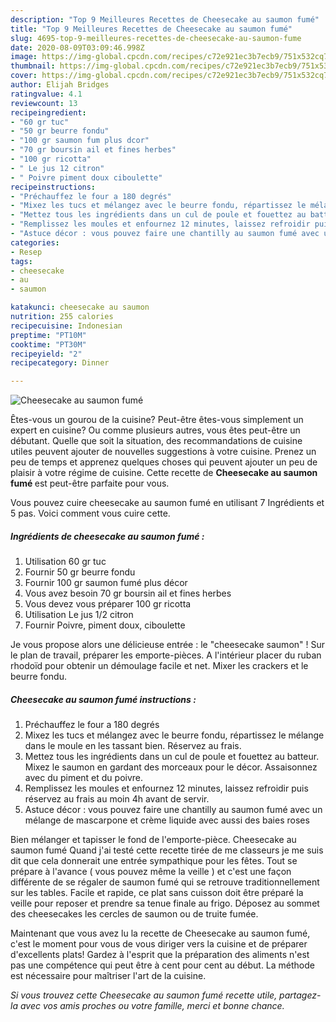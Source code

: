 ```yaml
---
description: "Top 9 Meilleures Recettes de Cheesecake au saumon fumé"
title: "Top 9 Meilleures Recettes de Cheesecake au saumon fumé"
slug: 4695-top-9-meilleures-recettes-de-cheesecake-au-saumon-fume
date: 2020-08-09T03:09:46.998Z
image: https://img-global.cpcdn.com/recipes/c72e921ec3b7ecb9/751x532cq70/cheesecake-au-saumon-fume-photo-principale-de-la-recette.jpg
thumbnail: https://img-global.cpcdn.com/recipes/c72e921ec3b7ecb9/751x532cq70/cheesecake-au-saumon-fume-photo-principale-de-la-recette.jpg
cover: https://img-global.cpcdn.com/recipes/c72e921ec3b7ecb9/751x532cq70/cheesecake-au-saumon-fume-photo-principale-de-la-recette.jpg
author: Elijah Bridges
ratingvalue: 4.1
reviewcount: 13
recipeingredient:
- "60 gr tuc"
- "50 gr beurre fondu"
- "100 gr saumon fum plus dcor"
- "70 gr boursin ail et fines herbes"
- "100 gr ricotta"
- " Le jus 12 citron"
- " Poivre piment doux ciboulette"
recipeinstructions:
- "Préchauffez le four a 180 degrés"
- "Mixez les tucs et mélangez avec le beurre fondu, répartissez le mélange dans le moule en les tassant bien. Réservez au frais."
- "Mettez tous les ingrédients dans un cul de poule et fouettez au batteur. Mixez le saumon en gardant des morceaux pour le décor. Assaisonnez avec du piment et du poivre."
- "Remplissez les moules et enfournez 12 minutes, laissez refroidir puis réservez au frais au moin 4h avant de servir."
- "Astuce décor : vous pouvez faire une chantilly au saumon fumé avec un mélange de mascarpone et crème liquide avec aussi des baies roses"
categories:
- Resep
tags:
- cheesecake
- au
- saumon

katakunci: cheesecake au saumon 
nutrition: 255 calories
recipecuisine: Indonesian
preptime: "PT10M"
cooktime: "PT30M"
recipeyield: "2"
recipecategory: Dinner

---
```



![Cheesecake au saumon fumé](https://img-global.cpcdn.com/recipes/c72e921ec3b7ecb9/751x532cq70/cheesecake-au-saumon-fume-photo-principale-de-la-recette.jpg)

Êtes-vous un gourou de la cuisine? Peut-être êtes-vous simplement un expert en cuisine? Ou comme plusieurs autres, vous êtes peut-être un débutant. Quelle que soit la situation, des recommandations de cuisine utiles peuvent ajouter de nouvelles suggestions à votre cuisine. Prenez un peu de temps et apprenez quelques choses qui peuvent ajouter un peu de plaisir à votre régime de cuisine. Cette recette de <strong> Cheesecake au saumon fumé </strong> est peut-être parfaite pour vous.

<!--inarticleads1-->

Vous pouvez cuire cheesecake au saumon fumé en utilisant 7 Ingrédients et 5 pas. Voici comment vous cuire cette.

##### Ingrédients de cheesecake au saumon fumé :

1. Utilisation 60 gr tuc
1. Fournir 50 gr beurre fondu
1. Fournir 100 gr saumon fumé plus décor
1. Vous avez besoin 70 gr boursin ail et fines herbes
1. Vous devez vous préparer 100 gr ricotta
1. Utilisation  Le jus 1/2 citron
1. Fournir  Poivre, piment doux, ciboulette


Je vous propose alors une délicieuse entrée : le &#34;cheesecake saumon&#34; ! Sur le plan de travail, préparer les emporte-pièces. A l&#39;intérieur placer du ruban rhodoïd pour obtenir un démoulage facile et net. Mixer les crackers et le beurre fondu. 

<!--inarticleads2-->

##### Cheesecake au saumon fumé instructions :

1. Préchauffez le four a 180 degrés
1. Mixez les tucs et mélangez avec le beurre fondu, répartissez le mélange dans le moule en les tassant bien. Réservez au frais.
1. Mettez tous les ingrédients dans un cul de poule et fouettez au batteur. Mixez le saumon en gardant des morceaux pour le décor. Assaisonnez avec du piment et du poivre.
1. Remplissez les moules et enfournez 12 minutes, laissez refroidir puis réservez au frais au moin 4h avant de servir.
1. Astuce décor : vous pouvez faire une chantilly au saumon fumé avec un mélange de mascarpone et crème liquide avec aussi des baies roses


Bien mélanger et tapisser le fond de l&#39;emporte-pièce. Cheesecake au saumon fumé Quand j&#39;ai testé cette recette tirée de me classeurs je me suis dit que cela donnerait une entrée sympathique pour les fêtes. Tout se prépare à l&#39;avance ( vous pouvez même la veille ) et c&#39;est une façon différente de se régaler de saumon fumé qui se retrouve traditionnellement sur les tables. Facile et rapide, ce plat sans cuisson doit être préparé la veille pour reposer et prendre sa tenue finale au frigo. Déposez au sommet des cheesecakes les cercles de saumon ou de truite fumée. 

<!--inarticleads1-->

<p>
Maintenant que vous avez lu la recette de Cheesecake au saumon fumé, c'est le moment pour vous de vous diriger vers la cuisine et de préparer d'excellents plats! Gardez à l'esprit que la préparation des aliments n'est pas une compétence qui peut être à cent pour cent au début. La méthode est nécessaire pour maîtriser l'art de la cuisine.
</p>

<p>
<i>Si vous trouvez cette Cheesecake au saumon fumé recette utile, partagez-la avec vos amis proches ou votre famille, merci et bonne chance.</i>
</p>
